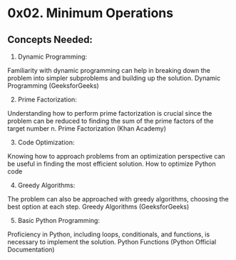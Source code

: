 # 0x02. Minimum Operations

## Concepts Needed:

1. Dynamic Programming:

Familiarity with dynamic programming can help in breaking down the problem into simpler subproblems and building up the solution.
Dynamic Programming (GeeksforGeeks)

2. Prime Factorization:

Understanding how to perform prime factorization is crucial since the problem can be reduced to finding the sum of the prime factors of the target number n.
Prime Factorization (Khan Academy)

3. Code Optimization:

Knowing how to approach problems from an optimization perspective can be useful in finding the most efficient solution.
How to optimize Python code

4. Greedy Algorithms:

The problem can also be approached with greedy algorithms, choosing the best option at each step.
Greedy Algorithms (GeeksforGeeks)

5. Basic Python Programming:

Proficiency in Python, including loops, conditionals, and functions, is necessary to implement the solution.
Python Functions (Python Official Documentation)

